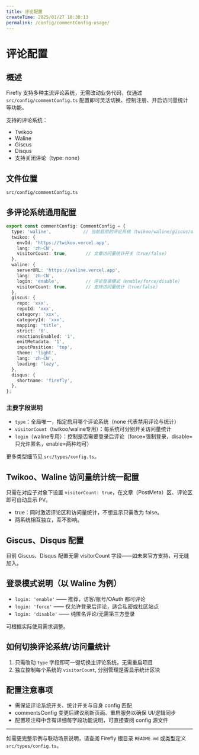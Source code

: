 ```yaml
---
title: 评论配置
createTime: 2025/01/27 18:38:13
permalink: /config/commentConfig-usage/
---
```

# 评论配置

## 概述

Firefly 支持多种主流评论系统，无需改动业务代码，仅通过 `src/config/commentConfig.ts` 配置即可灵活切换、控制注册、开启访问量统计等功能。

支持的评论系统：
- Twikoo
- Waline
- Giscus
- Disqus
- 支持关闭评论（type: none）

## 文件位置

```
src/config/commentConfig.ts
```

## 多评论系统通用配置

```ts
export const commentConfig: CommentConfig = {
  type: 'waline',            // 当前启用的评论系统（twikoo/waline/giscus/disqus/none）
  twikoo: {
    envId: 'https://twikoo.vercel.app',
    lang: 'zh-CN',
    visitorCount: true,       // 文章访问量统计开关（true/false）
  },
  waline: {
    serverURL: 'https://waline.vercel.app',
    lang: 'zh-CN',
    login: 'enable',          // 评论登录模式（enable/force/disable）
    visitorCount: true,       // 支持访问量统计（true/false）
  },
  giscus: {
    repo: 'xxx',
    repoId: 'xxx',
    category: 'xxx',
    categoryId: 'xxx',
    mapping: 'title',
    strict: '0',
    reactionsEnabled: '1',
    emitMetadata: '1',
    inputPosition: 'top',
    theme: 'light',
    lang: 'zh-CN',
    loading: 'lazy',
  },
  disqus: {
    shortname: 'firefly',
  },
};
```

### 主要字段说明
- `type`：全局唯一，指定启用哪个评论系统（none 代表禁用评论与统计）
- `visitorCount`（twikoo/waline专用）：每系统可分别开关访问量统计
- `login`（waline专用）：控制是否需要登录后评论（force=强制登录，disable=只允许匿名，enable=两种均可）

更多类型细节见 `src/types/config.ts`。

## Twikoo、Waline 访问量统计统一配置

只需在对应子对象下设置 `visitorCount: true`，在文章（PostMeta）区、评论区即可自动显示 PV。

- true：同时激活评论区和访问量统计，不想显示只需改为 false。
- 两系统相互独立，互不影响。

## Giscus、Disqus 配置

目前 Giscus、Disqus 配置无需 visitorCount 字段——如未来官方支持，可无缝加入。

## 登录模式说明（以 Waline 为例）
- `login: 'enable'`   —— 推荐，访客/账号/OAuth 都可评论
- `login: 'force'`    —— 仅允许登录后评论，适合私密或社区站点
- `login: 'disable'`  —— 纯匿名评论/无需第三方登录

可根据实际使用需求调整。

## 如何切换评论系统/访问量统计
1. 只需改动 `type` 字段即可一键切换主评论系统，无需重启项目
2. 独立控制每个系统的 `visitorCount`, 分别管理是否显示统计区块

## 配置注意事项
- 需保证评论系统开关、统计开关与自身 config 匹配
- commentsConfig 变更后建议刷新页面、重启服务以确保 UI/逻辑同步
- 配置项注释中含有详细每字段功能说明，可直接查阅 config 源文件

---

如需更完整示例与联动场景说明，请查阅 Firefly 根目录 `README.md` 或类型定义 `src/types/config.ts`。
